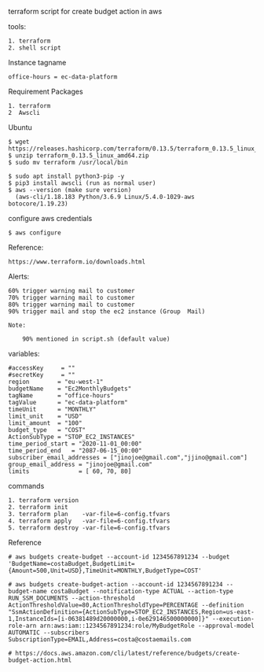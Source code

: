 terraform script for create budget action in aws

tools:

    1. terraform
    2. shell script

Instance tagname

    office-hours = ec-data-platform

Requirement Packages

    1. terraform
    2  Awscli

Ubuntu

    $ wget https://releases.hashicorp.com/terraform/0.13.5/terraform_0.13.5_linux_amd64.zip
    $ unzip terraform_0.13.5_linux_amd64.zip
    $ sudo mv terraform /usr/local/bin

    $ sudo apt install python3-pip -y
    $ pip3 install awscli (run as normal user)
    $ aws --version (make sure version)
      (aws-cli/1.18.183 Python/3.6.9 Linux/5.4.0-1029-aws botocore/1.19.23)

configure aws credentials

    $ aws configure

Reference:

    https://www.terraform.io/downloads.html

Alerts:

    60% trigger warning mail to customer
    70% trigger warning mail to customer
    80% trigger warning mail to customer
    90% trigger mail and stop the ec2 instance (Group  Mail)

    Note:

        90% mentioned in script.sh (default value)

variables:

    #accessKey     = ""
    #secretKey     = ""
    region        = "eu-west-1"
    budgetName    = "Ec2MonthlyBudgets"
    tagName       = "office-hours"
    tagValue      = "ec-data-platform"
    timeUnit      = "MONTHLY"
    limit_unit    = "USD"
    limit_amount  = "100"
    budget_type   = "COST"
    ActionSubType = "STOP_EC2_INSTANCES"
    time_period_start = "2020-11-01_00:00"
    time_period_end   = "2087-06-15_00:00"
    subscriber_email_addresses = ["jinojoe@gmail.com","jjino@gmail.com"]
    group_email_address = "jinojoe@gmail.com"
    limits              = [ 60, 70, 80]

commands

    1. terraform version
    2. terraform init
    3. terraform plan    -var-file=6-config.tfvars
    4. terraform apply   -var-file=6-config.tfvars
    5. terraform destroy -var-file=6-config.tfvars

Reference

    # aws budgets create-budget --account-id 1234567891234 --budget 'BudgetName=costaBudget,BudgetLimit={Amount=500,Unit=USD},TimeUnit=MONTHLY,BudgetType=COST'

    # aws budgets create-budget-action --account-id 1234567891234 --budget-name costaBudget --notification-type ACTUAL --action-type RUN_SSM_DOCUMENTS --action-threshold ActionThresholdValue=80,ActionThresholdType=PERCENTAGE --definition "SsmActionDefinition={ActionSubType=STOP_EC2_INSTANCES,Region=us-east-1,InstanceIds=[i-06381489d20000000,i-0e629146500000000]}" --execution-role-arn arn:aws:iam::1234567891234:role/MyBudgetRole --approval-model AUTOMATIC --subscribers SubscriptionType=EMAIL,Address=costa@costaemails.com

    # https://docs.aws.amazon.com/cli/latest/reference/budgets/create-budget-action.html


